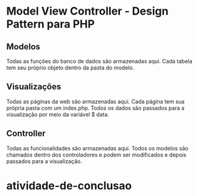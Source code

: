 # Model View Controller - Design Pattern para PHP

## Modelos

Todas as funções do banco de dados são armazenadas aqui.
Cada tabela tem seu próprio objeto dentro da pasta do modelo.

## Visualizações

Todas as páginas da web são armazenadas aqui.
Cada página tem sua própria pasta com um index.php.
Todos os dados são passados para a visualização por meio da variável $ data.

## Controller

Todas as funcionalidades são armazenadas aqui.
Todos os modelos são chamados dentro dos controladores e podem ser modificados e depois passados para a visualização.
# atividade-de-conclusao
